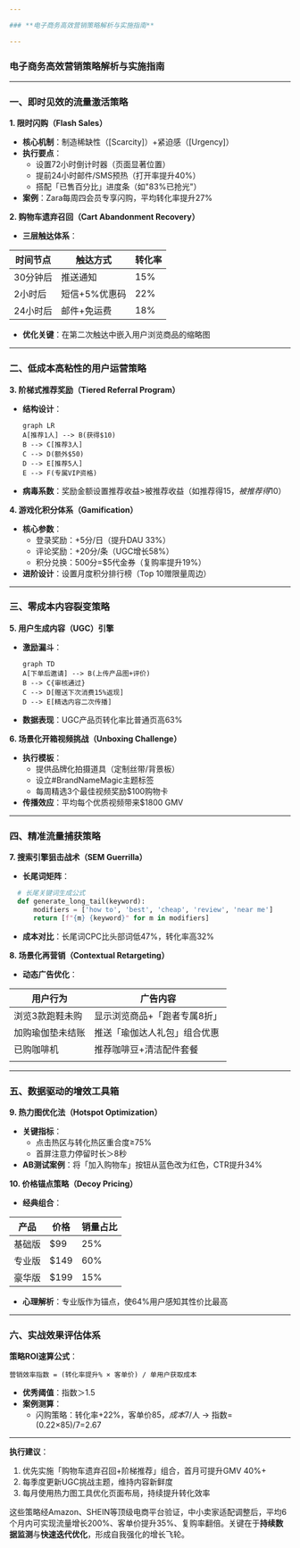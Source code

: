 ```yaml
---

### **电子商务高效营销策略解析与实施指南**

---
```

### **电子商务高效营销策略解析与实施指南**
---
### **一、即时见效的流量激活策略**
**1. 限时闪购（Flash Sales）**
- **核心机制**：制造稀缺性（[Scarcity]）+紧迫感（[Urgency]）
- **执行要点**：
  - 设置72小时倒计时器（页面显著位置）
  - 提前24小时邮件/SMS预热（打开率提升40%）
  - 搭配「已售百分比」进度条（如"83%已抢光"）
- **案例**：Zara每周四会员专享闪购，平均转化率提升27%

**2. 购物车遗弃召回（Cart Abandonment Recovery）**
- **三层触达体系**：

| 时间节点 | 触达方式 | 转化率 |
|----------|----------|--------|
| 30分钟后 | 推送通知 | 15%    |
| 2小时后  | 短信+5%优惠码 | 22%   |
| 24小时后 | 邮件+免运费 | 18%   |
- **优化关键**：在第二次触达中嵌入用户浏览商品的缩略图

---

### **二、低成本高粘性的用户运营策略**
**3. 阶梯式推荐奖励（Tiered Referral Program）**
- **结构设计**：
  ```mermaid
  graph LR
  A[推荐1人] --> B(获得$10)
  B --> C[推荐3人]
  C --> D(额外$50)
  D --> E[推荐5人]
  E --> F(专属VIP资格)
  ```
- **病毒系数**：奖励金额设置推荐收益>被推荐收益（如推荐得$15，被推荐得$10）

**4. 游戏化积分体系（Gamification）**
- **核心参数**：
  - 登录奖励：+5分/日（提升DAU 33%）
  - 评论奖励：+20分/条（UGC增长58%）
  - 积分兑换：500分=$5代金券（复购率提升19%）
- **进阶设计**：设置月度积分排行榜（Top 10赠限量周边）

---

### **三、零成本内容裂变策略**
**5. 用户生成内容（UGC）引擎**
- **激励漏斗**：
  ```mermaid
  graph TD
  A[下单后邀请] --> B(上传产品图+评价)
  B --> C{审核通过}
  C --> D[赠送下次消费15%返现]
  D --> E[精选内容二次传播]
  ```
- **数据表现**：UGC产品页转化率比普通页高63%

**6. 场景化开箱视频挑战（Unboxing Challenge）**
- **执行模板**：
  - 提供品牌化拍摄道具（定制丝带/背景板）
  - 设立#BrandNameMagic主题标签
  - 每周精选3个最佳视频奖励$100购物卡
- **传播效应**：平均每个优质视频带来$1800 GMV

---

### **四、精准流量捕获策略**
**7. 搜索引擎狙击战术（SEM Guerrilla）**
- **长尾词矩阵**：

```python
  # 长尾关键词生成公式
  def generate_long_tail(keyword):
      modifiers = ['how to', 'best', 'cheap', 'review', 'near me']
      return [f"{m} {keyword}" for m in modifiers]
```

- **成本对比**：长尾词CPC比头部词低47%，转化率高32%

**8. 场景化再营销（Contextual Retargeting）**
- **动态广告优化**：

| 用户行为     | 广告内容            |
| -------- | --------------- |
| 浏览3款跑鞋未购 | 显示浏览商品+「跑者专属8折」 |
| 加购瑜伽垫未结账 | 推送「瑜伽达人礼包」组合优惠  |
| 已购咖啡机    | 推荐咖啡豆+清洁配件套餐    |
|          |                 |

---

### **五、数据驱动的增效工具箱**
**9. 热力图优化法（Hotspot Optimization）**
- **关键指标**：
  - 点击热区与转化热区重合度≥75%
  - 首屏注意力停留时长＞8秒
- **AB测试案例**：将「加入购物车」按钮从蓝色改为红色，CTR提升34%

**10. 价格锚点策略（Decoy Pricing）**
- **经典组合**：

| 产品       | 价格   | 销量占比 |
|------------|--------|----------|
| 基础版     | $99    | 25%      |
| 专业版     | $149   | 60%      |
| 豪华版     | $199   | 15%      |
- **心理解析**：专业版作为锚点，使64%用户感知其性价比最高

---

### **六、实战效果评估体系**
**策略ROI速算公式**：
```
营销效率指数 = (转化率提升% × 客单价) / 单用户获取成本
```
- **优秀阈值**：指数＞1.5
- **案例测算**：
  - 闪购策略：转化率+22%，客单价$85，成本$7/人 → 指数=(0.22×85)/7=2.67

---

**执行建议**：  
1. 优先实施「购物车遗弃召回+阶梯推荐」组合，首月可提升GMV 40%+  
2. 每季度更新UGC挑战主题，维持内容新鲜度  
3. 每月使用热力图工具优化页面布局，持续提升转化效率  

这些策略经Amazon、SHEIN等顶级电商平台验证，中小卖家适配调整后，平均6个月内可实现流量增长200%、客单价提升35%、复购率翻倍。关键在于**持续数据监测**与**快速迭代优化**，形成自我强化的增长飞轮。